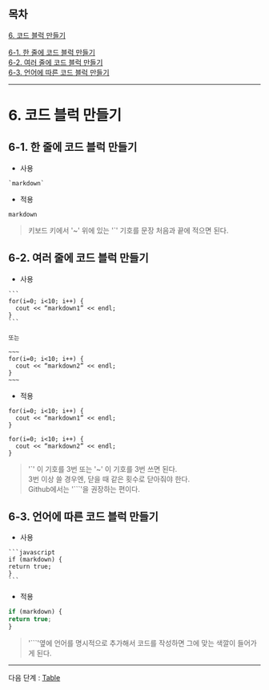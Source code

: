 ## 목차

[6. 코드 블럭 만들기](#6-코드-블럭-만들기)  

[6-1. 한 줄에 코드 블럭 만들기](#6-1-한-줄에-코드-블럭-만들기)   
[6-2. 여러 줄에 코드 블럭 만들기](#6-2-여러-줄에-코드-블럭-만들기)  
[6-3. 언어에 따른 코드 블럭 만들기](#6-3-언어에-따른-코드-블럭-만들기)

---

# 6. 코드 블럭 만들기

## 6-1. 한 줄에 코드 블럭 만들기

- 사용
```
`markdown`
```

- 적용

`markdown`

> 키보드 키에서 '~' 위에 있는 '`' 기호를 문장 처음과 끝에 적으면 된다.

## 6-2. 여러 줄에 코드 블럭 만들기

- 사용

````````````
```
for(i=0; i<10; i++) {
  cout << “markdown1” << endl;
}
```

또는

~~~
for(i=0; i<10; i++) {
  cout << “markdown2” << endl;
}
~~~
````````````

- 적용

```
for(i=0; i<10; i++) {
  cout << “markdown1” << endl;
}
```

~~~
for(i=0; i<10; i++) {
  cout << “markdown2” << endl;
}
~~~

> '`' 이 기호를 3번 또는 '~' 이 기호를 3번 쓰면 된다.   
> 3번 이상 쓸 경우엔, 닫을 때 같은 횟수로 닫아줘야 한다.  
> Github에서는 '```'을 권장하는 편이다.   

## 6-3. 언어에 따른 코드 블럭 만들기

- 사용
`````
```javascript
if (markdown) {
return true;
}
```
`````

- 적용

```javascript
if (markdown) {
return true;
}
```

> '```'옆에 언어를 명시적으로 추가해서 코드를 작성하면 그에 맞는 색깔이 들어가게 된다.

---

다음 단계 : [Table](https://github.com/It-dayeon/markdown/blob/master/7_table.md)
